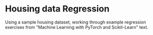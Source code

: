 # Housing data Regression

Using a sample housing dataset, working through example regression exercises from "Machine Learning with PyTorch and Scikit-Learn" text.
